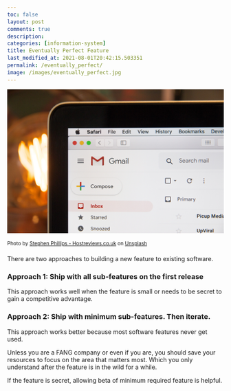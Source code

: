```yaml
---
toc: false
layout: post
comments: true
description: 
categories: [information-system]
title: Eventually Perfect Feature
last_modified_at: 2021-08-01T20:42:15.503351
permalink: /eventually_perfect/
image: /images/eventually_perfect.jpg
---
```

![](/images/eventually_perfect.jpg)


<sup>Photo by <a href="https://unsplash.com/@hostreviews?utm_source=unsplash&amp;utm_medium=referral&amp;utm_content=creditCopyText">Stephen Phillips - Hostreviews.co.uk</a> on <a href="https://unsplash.com/s/photos/gmail?utm_source=unsplash&amp;utm_medium=referral&amp;utm_content=creditCopyText">Unsplash</a></sup>

There are two approaches to building a new feature to existing software.

### Approach 1: Ship with all sub-features on the first release

This approach works well when the feature is small or needs to be secret to gain a competitive advantage.

### Approach 2: Ship with minimum sub-features. Then iterate.

This approach works better because most software features never get used.

Unless you are a FANG company or even if you are, you should save your resources to focus on the area that matters most. Which you only understand after the feature is in the wild for a while. 

If the feature is secret, allowing beta of minimum required feature is helpful.